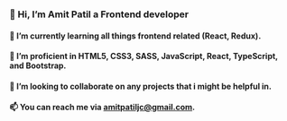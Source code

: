 ### 👋 Hi, I’m Amit Patil a Frontend developer 
#### 🌱 I’m currently learning all things frontend related (React, Redux). 
#### 🔭 I’m proficient in HTML5, CSS3, SASS, JavaScript, React, TypeScript, and Bootstrap.
#### 💞️ I’m looking to collaborate on any projects that i might be helpful in.
#### 📫 You can reach me via amitpatiljc@gmail.com.
<!--
**amitpatiljc/amitpatiljc** is a ✨ _special_ ✨ repository because its `README.md` (this file) appears on your GitHub profile.

Here are some ideas to get you started:

- 🔭 I’m currently working on ...
- 🌱 I’m currently learning ...
- 👯 I’m looking to collaborate on ...
- 🤔 I’m looking for help with ...
- 💬 Ask me about ...
- 📫 How to reach me: ...
- 😄 Pronouns: ...
- ⚡ Fun fact: ...
-->
